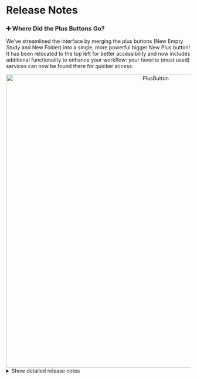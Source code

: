 # Release Notes


### ➕ Where Did the Plus Buttons Go?

We’ve streamlined the interface by merging the plus buttons (New Empty Study and New Folder) into a single, more powerful bigger New Plus button! It has been relocated to the top left for better accessibility and now includes additional functionality to enhance your workflow: your favorite (most used) services can now be found there for quicker access.

<div align="center">
  <img alt="PlusButton" src="https://github.com/user-attachments/assets/74bdc2f1-14b4-4e5f-951d-f3dbb45ed90b" width="800px">
</div>


<details>
<summary>Show detailed release notes</summary>

</details>

